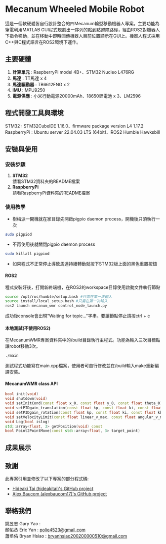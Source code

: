 # Mecanum Wheeled Mobile Robot
這是一個軟硬體皆自行設計整合的四Mecanum輪型移動機器人專案。主要功能為筆電利用MATLAB GUI程式規劃出一序列的點到點避障路徑，經由ROS2對機器人下指令移動，並在移動中即時回傳機器人目前位置顯示在GUI上。機器人程式採用C++與C程式語言在ROS2環境下運作。

## 主要硬體
1. **計算單元** : RaspberryPi model 4B+、STM32 Nucleo L476RG
2. **馬達** : TT馬達 x 4
3. **馬達驅動器** : TB6612FNG x 2
4. **IMU** : MPU9250
5. **電源供應** : 小米行動電源20000mAh、18650鋰電池 x 3、LM2596

## 程式開發工具與環境
STM32 : STM32CubeIDE 1.16.0、firmware package version L4 1.17.2  
RaspberryPi : Ubuntu server 22.04.03 LTS (64bit)、ROS2 Humble Hawksbill

## 安裝與使用

### 安裝步驟
1. **STM32**  
請看STM32資料夾的README檔案
2. **RaspberryPi**  
請看RaspberryPi資料夾的README檔案


### 使用教學
* 樹梅派一開機就在家目錄先開啟pigpio daemon process，開機後只須執行一次  
```bash
sudo pigpiod
```
* 不再使用後就關閉pigpio daemon process  
```bash
sudo killall pigpiod
```
* 如果程式不正常停止導致馬達持續轉動就按下STM32板上面的黑色重置按鈕  
#### ROS2
程式安裝好後，打開新終端機，在ROS2的workspace目錄使用啟動文件執行節點  
```bash
source /opt/ros/humble/setup.bash #只需在第一次輸入
source install/local_setup.bash #只需在第一次輸入
ros2 launch mecanum_wmr control_node_launch.py
```
成功後console會出現"Waiting for topic..."字串。要讓節點停止請按ctrl + c  

#### 本地測試(不使用ROS2)
在MecanumWMR專案資料夾中的/build目錄執行主程式。功能為輸入三次目標點讓robot移動3次。  
```bash
./main
```
測試程式功能寫在main.cpp檔案，使用者可自行修改並在/build輸入make重新編譯安裝。  

#### MecanumWMR class API
```C++
bool init(void)
void shutdown(void)
void setInitCond(const float x_0, const float y_0, const float theta_0)
void setPIDgain_translation(const float kp, const float ki, const float kb)
void setPIDgain_rotation(const float kp, const float ki, const float kb)
void setVelocityLimit(const float linear_v_max, const float angular_v_max)
void Log(bool islog)
std::array<float, 3> getPosition(void) const
bool Point2PointMove(const std::array<float, 3> target_point)
```


## 成果展示


## 致謝
此專案引用並修改了以下專案的部分程式碼:  
* [Hideaki Tai (hideakitai)'s GitHub project](https://github.com/hideakitai/MPU9250)  
* [Alex Baucom (alexbaucom17)'s GitHub project](https://github.com/alexbaucom17/DominoRobot/blob/master/src/robot/src/SmoothTrajectoryGenerator.cpp#L234)

## 聯絡我們
姚昱志 Gary Yao :  
顏佑丞 Eric Yan : polie4523@gmail.com  
蕭丞佑 Bryan Hsiao : bryanhsiao200200000510@gmail.com
